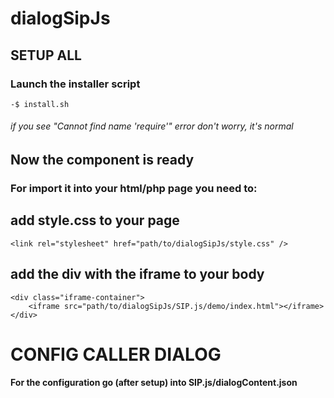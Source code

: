 # dialogSipJs

## SETUP ALL

### Launch the installer script

```
-$ install.sh
```

###### if you see "Cannot find name 'require'" error don't worry, it's normal

## Now the component is ready

### For import it into your html/php page you need to:
## add style.css to your page
  ```<link rel="stylesheet" href="path/to/dialogSipJs/style.css" />```

## add the div with the iframe to your body
```
<div class="iframe-container">
    <iframe src="path/to/dialogSipJs/SIP.js/demo/index.html"></iframe>
</div>
```


# CONFIG CALLER DIALOG
#### For the configuration go (after setup) into SIP.js/dialogContent.json




